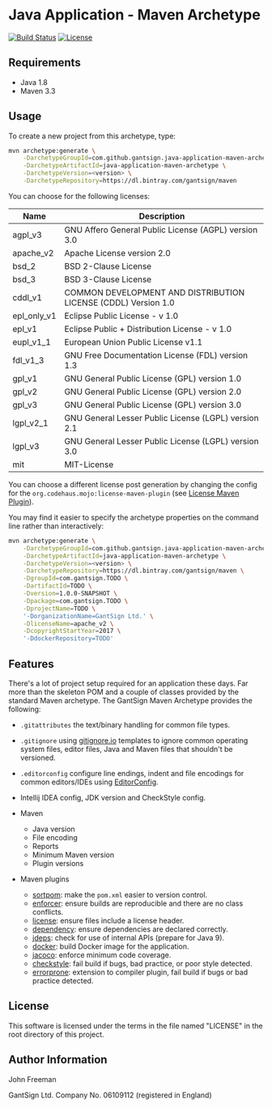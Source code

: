 Java Application - Maven Archetype
==================================

[![Build Status](https://travis-ci.org/gantsign/maven-archetypes.svg?branch=master)](https://travis-ci.org/gantsign/maven-archetypes)
[![License](https://img.shields.io/badge/license-MIT-blue.svg)](LICENSE)

Requirements
------------

* Java 1.8
* Maven 3.3

Usage
-----

To create a new project from this archetype, type:

```bash
mvn archetype:generate \
    -DarchetypeGroupId=com.github.gantsign.java-application-maven-archetype \
    -DarchetypeArtifactId=java-application-maven-archetype \
    -DarchetypeVersion=<version> \
    -DarchetypeRepository=https://dl.bintray.com/gantsign/maven
```

You can choose for the following licenses:

| Name        | Description                                                    |
|-------------|----------------------------------------------------------------|
| agpl_v3     | GNU Affero General Public License (AGPL) version 3.0           |
| apache_v2   | Apache License version 2.0                                     |
| bsd_2       | BSD 2-Clause License                                           |
| bsd_3       | BSD 3-Clause License                                           |
| cddl_v1     | COMMON DEVELOPMENT AND DISTRIBUTION LICENSE (CDDL) Version 1.0 |
| epl_only_v1 | Eclipse Public License - v 1.0                                 |
| epl_v1      | Eclipse Public + Distribution License - v 1.0                  |
| eupl_v1_1   | European Union Public License v1.1                             |
| fdl_v1_3    | GNU Free Documentation License (FDL) version 1.3               |
| gpl_v1      | GNU General Public License (GPL) version 1.0                   |
| gpl_v2      | GNU General Public License (GPL) version 2.0                   |
| gpl_v3      | GNU General Public License (GPL) version 3.0                   |
| lgpl_v2_1   | GNU General Lesser Public License (LGPL) version 2.1           |
| lgpl_v3     | GNU General Lesser Public License (LGPL) version 3.0           |
| mit         | MIT-License                                                    |

You can choose a different license post generation by changing the config for
the `org.codehaus.mojo:license-maven-plugin` (see
[License Maven Plugin](http://www.mojohaus.org/license-maven-plugin/)).

You may find it easier to specify the archetype properties on the command line
rather than interactively:

```bash
mvn archetype:generate \
    -DarchetypeGroupId=com.github.gantsign.java-application-maven-archetype \
    -DarchetypeArtifactId=java-application-maven-archetype \
    -DarchetypeVersion=<version> \
    -DarchetypeRepository=https://dl.bintray.com/gantsign/maven \
    -DgroupId=com.gantsign.TODO \
    -DartifactId=TODO \
    -Dversion=1.0.0-SNAPSHOT \
    -Dpackage=com.gantsign.TODO \
    -DprojectName=TODO \
    '-DorganizationName=GantSign Ltd.' \
    -DlicenseName=apache_v2 \
    -DcopyrightStartYear=2017 \
    '-DdockerRepository=TODO'
```

Features
--------

There's a lot of project setup required for an application these days. Far more
than the skeleton POM and a couple of classes provided by the standard Maven
archetype. The GantSign Maven Archetype provides the following:

* `.gitattributes` the text/binary handling for common file types.
* `.gitignore` using [gitignore.io](http://gitignore.io) templates to ignore
  common operating system files, editor files, Java and Maven files that
  shouldn't be versioned.
* `.editorconfig` configure line endings, indent and file encodings for common
  editors/IDEs using [EditorConfig](http://editorconfig.org).
* Intellij IDEA config, JDK version and CheckStyle config.
* Maven

    * Java version
    * File encoding
    * Reports
    * Minimum Maven version
    * Plugin versions

* Maven plugins

    * [sortpom](https://github.com/Ekryd/sortpom/wiki): make the `pom.xml`
      easier to version control.
    * [enforcer](http://maven.apache.org/enforcer/maven-enforcer-plugin/):
      ensure builds are reproducible and there are no class conflicts.
    * [license](http://www.mojohaus.org/license-maven-plugin/):
      ensure files include a license header.
    * [dependency](http://maven.apache.org/plugins/maven-dependency-plugin/analyze-only-mojo.html):
      ensure dependencies are declared correctly.
    * [jdeps](https://maven.apache.org/plugins/maven-jdeps-plugin/): check for
      use of internal APIs (prepare for Java 9).
    * [docker](https://dmp.fabric8.io): build Docker image for the application.
    * [jacoco](http://www.eclemma.org/jacoco/trunk/doc/maven.html): enforce
      minimum code coverage.
    * [checkstyle](http://maven.apache.org/plugins/maven-checkstyle-plugin/):
      fail build if bugs, bad practice, or poor style detected.
    * [errorprone](http://errorprone.info): extension to compiler plugin, fail
      build if bugs or bad practice detected.

License
-------

This software is licensed under the terms in the file named "LICENSE" in the
root directory of this project.

Author Information
------------------

John Freeman

GantSign Ltd.
Company No. 06109112 (registered in England)
